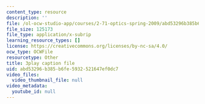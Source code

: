 ```yaml
---
content_type: resource
description: ''
file: /ol-ocw-studio-app/courses/2-71-optics-spring-2009/abd53296b385b6fe5932521647ef0dc7_933cBlGFDcs.srt
file_size: 125173
file_type: application/x-subrip
learning_resource_types: []
license: https://creativecommons.org/licenses/by-nc-sa/4.0/
ocw_type: OCWFile
resourcetype: Other
title: 3play caption file
uid: abd53296-b385-b6fe-5932-521647ef0dc7
video_files:
  video_thumbnail_file: null
video_metadata:
  youtube_id: null
---
```

